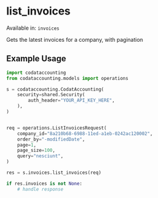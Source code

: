 # list_invoices
Available in: `invoices`

Gets the latest invoices for a company, with pagination

## Example Usage
```python
import codataccounting
from codataccounting.models import operations

s = codataccounting.CodatAccounting(
    security=shared.Security(
        auth_header="YOUR_API_KEY_HERE",
    ),
)


req = operations.ListInvoicesRequest(
    company_id="8a210b68-6988-11ed-a1eb-0242ac120002",
    order_by="-modifiedDate",
    page=1,
    page_size=100,
    query="nesciunt",
)

res = s.invoices.list_invoices(req)

if res.invoices is not None:
    # handle response
```